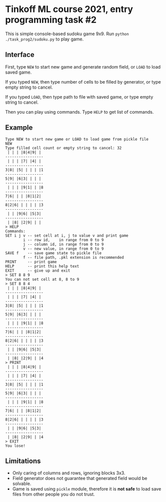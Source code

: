 # Tinkoff ML course 2021, entry programming task #2

This is simple console-based sudoku game 9x9. Run `python ./task_prog2/sudoku.py` to play game.

## Interface

First, type `NEW` to start new game and generate random field, or `LOAD` to load saved game.

If you typed `NEW`, then type number of cells to be filled by generator, or type empty string to cancel.

If you typed `LOAD`, then type path to file with saved game, or type empty string to cancel.

Then you can play using commands. Type `HELP` to get list of commands.

## Example

```
Type NEW to start new game or LOAD to load game from pickle file
NEW
Type filled cell count or empty string to cancel: 32
 | | | |8|4|9| | 
-----------------
 | | | |7| |4| | 
-----------------
3|8| |5| | | | |1
-----------------
5|9| |6|3| | | | 
-----------------
 | | | |9|1| | |8
-----------------
7|6| | | |8|1|2| 
-----------------
8|2|6| | | | | |3
-----------------
 | | |9|6| |5|3| 
-----------------
 | |8| |2|9| | | 
> HELP
Commands:
SET i j v -- set cell at i, j to value v and print game
        i -- row id,    in range from 0 to 9
        j -- column id, in range from 0 to 9
        v -- new value, in range from 0 to 9
SAVE f    -- save game state to pickle file
        f -- file path, .pkl extension is recommended
PRINT     -- print game
HELP      -- print this help text
EXIT      -- give up and exit
> SET 8 8 9
You can not set cell at 8, 8 to 9
> SET 8 8 4
 | | | |8|4|9| | 
-----------------
 | | | |7| |4| | 
-----------------
3|8| |5| | | | |1
-----------------
5|9| |6|3| | | | 
-----------------
 | | | |9|1| | |8
-----------------
7|6| | | |8|1|2| 
-----------------
8|2|6| | | | | |3
-----------------
 | | |9|6| |5|3| 
-----------------
 | |8| |2|9| | |4
> PRINT
 | | | |8|4|9| | 
-----------------
 | | | |7| |4| | 
-----------------
3|8| |5| | | | |1
-----------------
5|9| |6|3| | | | 
-----------------
 | | | |9|1| | |8
-----------------
7|6| | | |8|1|2| 
-----------------
8|2|6| | | | | |3
-----------------
 | | |9|6| |5|3| 
-----------------
 | |8| |2|9| | |4
> EXIT
You lose!
```

## Limitations

* Only caring of columns and rows, ignoring blocks 3x3.
* Field generator does not guarantee that generated field would be solvable.
* Game is saved using `pickle` module, therefore it is **not safe** to load save files from other people you do not trust.
